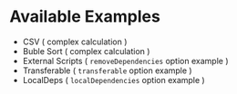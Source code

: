 # Available Examples

- CSV ( complex calculation )
- Buble Sort ( complex calculation )
- External Scripts ( `removeDependencies` option example )
- Transferable ( `transferable` option example )
- LocalDeps ( `localDependencies` option example )